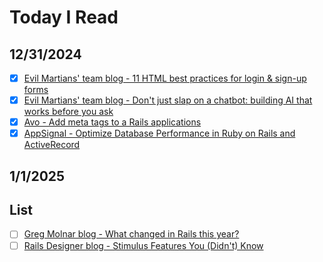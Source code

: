 # Today I Read

## 12/31/2024
- [x] [Evil Martians' team blog - 11 HTML best practices for login & sign-up forms](https://evilmartians.com/chronicles/html-best-practices-for-login-and-signup-forms)
- [x] [Evil Martians' team blog - Don't just slap on a chatbot: building AI that works before you ask](https://evilmartians.com/chronicles/dont-just-slap-on-a-chatbot-building-ai-that-works-before-you-ask)
- [x] [Avo - Add meta tags to a Rails applications](https://avohq.io/blog/meta-tags-rails)
- [x] [AppSignal - Optimize Database Performance in Ruby on Rails and ActiveRecord](https://blog.appsignal.com/2024/10/30/optimize-database-performance-in-ruby-on-rails-and-activerecord.html)

## 1/1/2025

## List
- [ ] [Greg Molnar blog - What changed in Rails this year?](https://greg.molnar.io/blog/what-changed-in-rails-this-year)
- [ ] [Rails Designer blog - Stimulus Features You (Didn't) Know](https://railsdesigner.com/lesser-known-stimulus-features)
